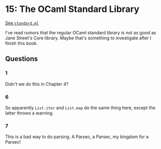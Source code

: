 # 15: The OCaml Standard Library

[See `standard.ml`](/15/standard.ml)

I've read rumors that the regular OCaml standard library is not as good as Jane
Street's Core library. Maybe that's something to investigate after I finish this
book.

## Questions

### 1
Didn't we do this in Chapter 4?

### 6

So apparently `List.iter` and `List.map` do the same thing here, except the
latter throws a warning.

### 7

This is a bad way to do parsing. A Parsec, a Parsec, my kingdom for a Parsec!
